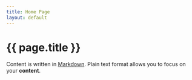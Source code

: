 ```yaml
---
title: Home Page
layout: default
---
```


# {{ page.title }}

Content is written in [Markdown](https://learnxinyminute.com/docs/markdown/). Plain text format allows you to focus on your **content**.


<!--
You can use HTML Elements in Markdown, such as the comment element, and they 
won't be affected by a markdown parser. However, if you create an HTML element
in your markdown file, you cannot use markdown syntax within that element's 
contents.

-->
